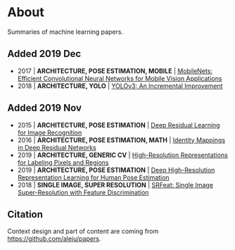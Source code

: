 # About

Summaries of machine learning papers.

## Added 2019 Dec

- 2017 | **ARCHITECTURE, POSE ESTIMATION, MOBILE** | [MobileNets: Efficient Convolutional Neural Networks for Mobile Vision Applications](paper/MobileNets:_Efficient_Convolutional_Neural_Networks_for_Mobile_Vision_Applications.md)
- 2018 | **ARCHITECTURE, YOLO** | [YOLOv3: An Incremental Improvement](paper/YOLOv3:_An_Incremental_Improvement.md)

## Added 2019 Nov 

- 2015 | **ARCHITECTURE, POSE ESTIMATION**  |  [Deep Residual Learning for Image Recognition](paper/Deep_Residual_Learning_For_Image_Recognition.md)
- 2016 | **ARCHITECTURE, POSE ESTIMATION, MATH**  |  [Identity Mappings in Deep Residual Networks](paper/Identity_Mappings_in_Deep_Residual_Networks.md)
- 2019 | **ARCHITECTURE, GENERIC CV** | [High-Resolution Representations for Labeling Pixels and Regions](paper/High-Resolution_Representations_for_Labeling_Pixels_and_Regions.md)
- 2019 | **ARCHITECTURE, POSE ESTIMATION** | [Deep High-Resolution Representation Learning for Human Pose Estimation](paper/Deep_High-Resolution_Representation_Learning_for_Human_Pose_Estimation.md)
- 2018 | **SINGLE IMAGE, SUPER RESOLUTION** | [SRFeat: Single Image Super-Resolution with Feature Discrimination](paper/SRFeat:_Single_Image_Super-Resolution_with_Feature_Discrimination)

## Citation

Context design and part of content are coming from https://github.com/aleju/papers. 